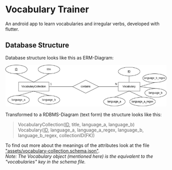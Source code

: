 # Vocabulary Trainer

An android app to learn vocabularies and irregular verbs, developed with flutter.

## Database Structure

Database structure looks like this as ERM-Diagram:

![Database structure as erm diagram](./ERM.png "ERM-Diagram")

Transformed to a RDBMS-Diagram (text form) the structure looks like this:

> VocabularyCollection(<u>ID</u>, title, language_a, language_b)\
Vocabulary(<u>ID</u>, language_a, language_a_regex, language_b, language_b_regex, collectionID(FK))
>

To find out more about the meanings of the attributes look at
the file ["assets/vocabulary-collection.schema.json"](assets/vocabulary-collection.schema.json).\
*Note: The Vocabulary object (mentioned here) is the equivalent to 
the "vocabularies" key in the schema file.*